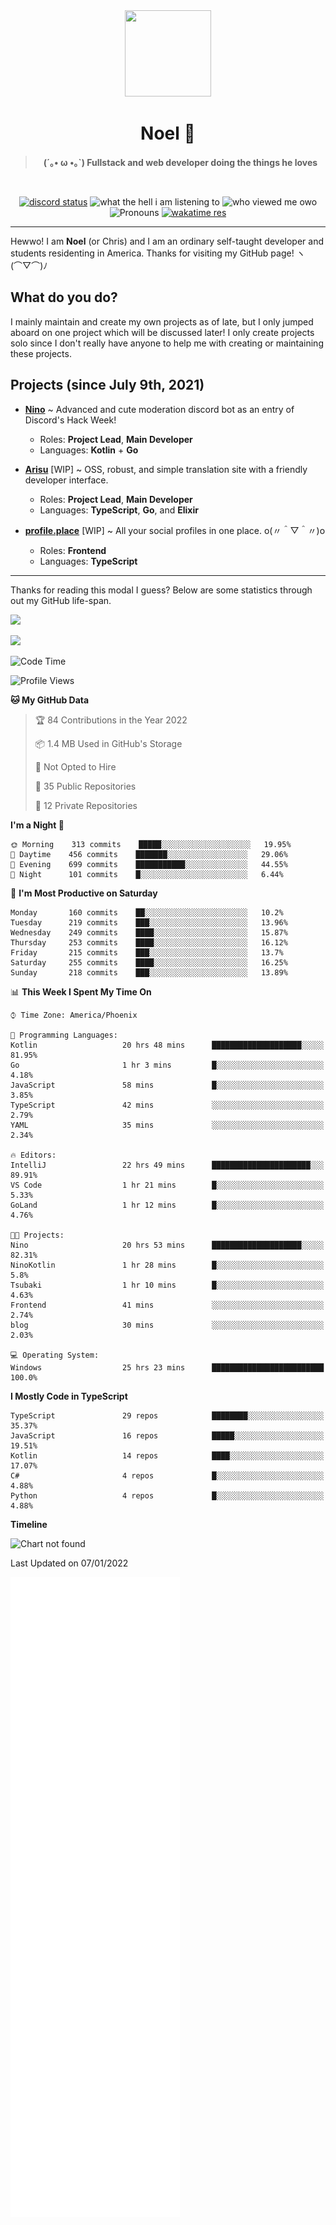<div align='center'>
  <div align='center'>
    <img
      src='https://cdn.floofy.dev/art/icons/icon_cinnamonserval.png'
      width='138'
      height='138'
    />
  </div>
  <h1>Noel 🐾</h1>
  <blockquote><strong>(´｡• ω •｡`) Fullstack and web developer doing the things he loves</strong></blockquote>

  <br />

  <a href='https://discord.com/users/280158289667555328' target='_blank'><img alt="discord status" src="https://dev.discordprofiles.me/badge/status/280158289667555328" /></a>
  <img alt="what the hell i am listening to" src="https://dev.discordprofiles.me/badge/spotify/280158289667555328" />
  <img alt="who viewed me owo" src="https://komarev.com/ghpvc/?username=auguwu" />
  <img alt='Pronouns' src='https://img.shields.io/endpoint?url=https://pronoundb.org/shields/6004d014406af11e4593a013' />
  <a href="https://wakatime.com/@auguwu" target='_blank'>
    <img alt='wakatime res' src='https://wakatime.com/badge/user/89736485-42ec-4c0f-a2f3-481db74514dc.svg' />
  </a>
</div>

<hr />

Hewwo! I am **Noel** (or Chris) and I am an ordinary self-taught developer and students residenting in America. Thanks for visiting my GitHub page! ヽ(⌒▽⌒)ﾉ

## What do you do?
I mainly maintain and create my own projects as of late, but I only jumped aboard on one project which will be discussed later! I only create projects
solo since I don't really have anyone to help me with creating or maintaining these projects.

## Projects (since July 9th, 2021)
- [**Nino**](https://nino.sh) ~ Advanced and cute moderation discord bot as an entry of Discord's Hack Week!
  - Roles: **Project Lead**, **Main Developer**
  - Languages: **Kotlin** + **Go**

- [**Arisu**](https://arisu.land) [WIP] ~ OSS, robust, and simple translation site with a friendly developer interface.
  - Roles: **Project Lead**, **Main Developer**
  - Languages: **TypeScript**, **Go**, and **Elixir**

- [**profile.place**](https://profile.place) [WIP] ~ All your social profiles in one place. o(〃＾▽＾〃)o
  - Roles: **Frontend**
  - Languages: **TypeScript**

---

Thanks for reading this modal I guess? Below are some statistics through out my GitHub life-span.

![](https://github-readme-stats.vercel.app/api?username=auguwu&count_private=true&show_icons=true&theme=gruvbox)

![](https://github-readme-stats.vercel.app/api/top-langs/?username=auguwu&layout=compact&theme=gruvbox)

<!--START_SECTION:waka-->
![Code Time](http://img.shields.io/badge/Code%20Time-2%2C591%20hrs%2027%20mins-blue)

![Profile Views](http://img.shields.io/badge/Profile%20Views-55-blue)

**🐱 My GitHub Data** 

> 🏆 84 Contributions in the Year 2022
 > 
> 📦 1.4 MB Used in GitHub's Storage 
 > 
> 🚫 Not Opted to Hire
 > 
> 📜 35 Public Repositories 
 > 
> 🔑 12 Private Repositories  
 > 
**I'm a Night 🦉** 

```text
🌞 Morning    313 commits    █████░░░░░░░░░░░░░░░░░░░░   19.95% 
🌆 Daytime    456 commits    ███████░░░░░░░░░░░░░░░░░░   29.06% 
🌃 Evening    699 commits    ███████████░░░░░░░░░░░░░░   44.55% 
🌙 Night      101 commits    █░░░░░░░░░░░░░░░░░░░░░░░░   6.44%

```
📅 **I'm Most Productive on Saturday** 

```text
Monday       160 commits    ██░░░░░░░░░░░░░░░░░░░░░░░   10.2% 
Tuesday      219 commits    ███░░░░░░░░░░░░░░░░░░░░░░   13.96% 
Wednesday    249 commits    ████░░░░░░░░░░░░░░░░░░░░░   15.87% 
Thursday     253 commits    ████░░░░░░░░░░░░░░░░░░░░░   16.12% 
Friday       215 commits    ███░░░░░░░░░░░░░░░░░░░░░░   13.7% 
Saturday     255 commits    ████░░░░░░░░░░░░░░░░░░░░░   16.25% 
Sunday       218 commits    ███░░░░░░░░░░░░░░░░░░░░░░   13.89%

```


📊 **This Week I Spent My Time On** 

```text
⌚︎ Time Zone: America/Phoenix

💬 Programming Languages: 
Kotlin                   20 hrs 48 mins      ████████████████████░░░░░   81.95% 
Go                       1 hr 3 mins         █░░░░░░░░░░░░░░░░░░░░░░░░   4.18% 
JavaScript               58 mins             █░░░░░░░░░░░░░░░░░░░░░░░░   3.85% 
TypeScript               42 mins             ░░░░░░░░░░░░░░░░░░░░░░░░░   2.79% 
YAML                     35 mins             ░░░░░░░░░░░░░░░░░░░░░░░░░   2.34%

🔥 Editors: 
IntelliJ                 22 hrs 49 mins      ██████████████████████░░░   89.91% 
VS Code                  1 hr 21 mins        █░░░░░░░░░░░░░░░░░░░░░░░░   5.33% 
GoLand                   1 hr 12 mins        █░░░░░░░░░░░░░░░░░░░░░░░░   4.76%

🐱‍💻 Projects: 
Nino                     20 hrs 53 mins      ████████████████████░░░░░   82.31% 
NinoKotlin               1 hr 28 mins        █░░░░░░░░░░░░░░░░░░░░░░░░   5.8% 
Tsubaki                  1 hr 10 mins        █░░░░░░░░░░░░░░░░░░░░░░░░   4.63% 
Frontend                 41 mins             ░░░░░░░░░░░░░░░░░░░░░░░░░   2.74% 
blog                     30 mins             ░░░░░░░░░░░░░░░░░░░░░░░░░   2.03%

💻 Operating System: 
Windows                  25 hrs 23 mins      █████████████████████████   100.0%

```

**I Mostly Code in TypeScript** 

```text
TypeScript               29 repos            ████████░░░░░░░░░░░░░░░░░   35.37% 
JavaScript               16 repos            █████░░░░░░░░░░░░░░░░░░░░   19.51% 
Kotlin                   14 repos            ████░░░░░░░░░░░░░░░░░░░░░   17.07% 
C#                       4 repos             █░░░░░░░░░░░░░░░░░░░░░░░░   4.88% 
Python                   4 repos             █░░░░░░░░░░░░░░░░░░░░░░░░   4.88%

```


**Timeline**

![Chart not found](https://raw.githubusercontent.com/auguwu/auguwu/master/charts/bar_graph.png) 


 Last Updated on 07/01/2022
<!--END_SECTION:waka-->

![](./github-metrics.svg)
